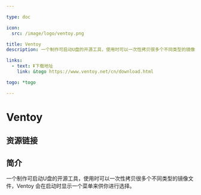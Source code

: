 ```yaml
---

type: doc

icon:
  src: /image/logo/ventoy.png

title: Ventoy
description: 一个制作可启动U盘的开源工具，使用时可以一次性拷贝很多个不同类型的镜像文件，Ventoy 会在启动时显示一个菜单来供你进行选择。

links:
  - text: ⏬下载地址
    link: &togo https://www.ventoy.net/cn/download.html

togo: *togo

---
```


<ShowLogo />

# Ventoy

<ShowBreadcrumb />

## 资源链接

<ShowLinks />

## 简介

一个制作可启动U盘的开源工具，使用时可以一次性拷贝很多个不同类型的镜像文件，Ventoy 会在启动时显示一个菜单来供你进行选择。